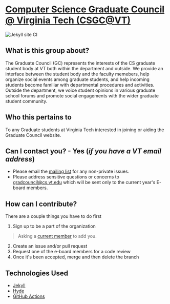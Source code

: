 # [Computer Science Graduate Council @ Virginia Tech (CSGC@VT)](https://csgrad.cs.vt.edu/)

![Jekyll site CI](https://github.com/CSGraduateCouncil-VirginiaTech/csgc-website/workflows/Jekyll%20site%20CI/badge.svg)

## What is this group about?

The Graduate Council (GC) represents the interests of the CS graduate student body at VT both within the department and outside. We provide an interface between the student body and the faculty memebers, help organize social events among graduate students, and help incoming students become familiar with departmental procedures and activities. Outside the department, we voice student opinions in various graduate school forums and promote social engagements with the wider graduate student community.

## Who this pertains to

To any Graduate students at Virginia Tech interested in joining or aiding the Graduate Council website.

## Can I contact you? - Yes (_if you have a VT email address_)

* Please email the [mailing list](https://groups.google.com/a/vt.edu/forum/#!forum/csgc-g) for any non-private issues.
* Please address sensitive questions or concerns to [gradcouncil@cs.vt.edu](mailto:gradcouncil@cs.vt.edu) which will be sent only to the current year's E-board members.

## How can I contribute?

There are a couple things you have to do first

1. Sign up to be a part of the organization
  > Asking a [current member](https://csgrad.cs.vt.edu/Officers/) to add you.
2. Create an issue and/or pull request
3. Request one of the e-board members for a code review
4. Once it's been accepted, merge and then delete the branch 

## Technologies Used

* [Jekyll](http://jekyllrb.com)
* [Hyde](https://github.com/poole/hyde)
* [GitHub Actions](https://github.com/features/actions)
